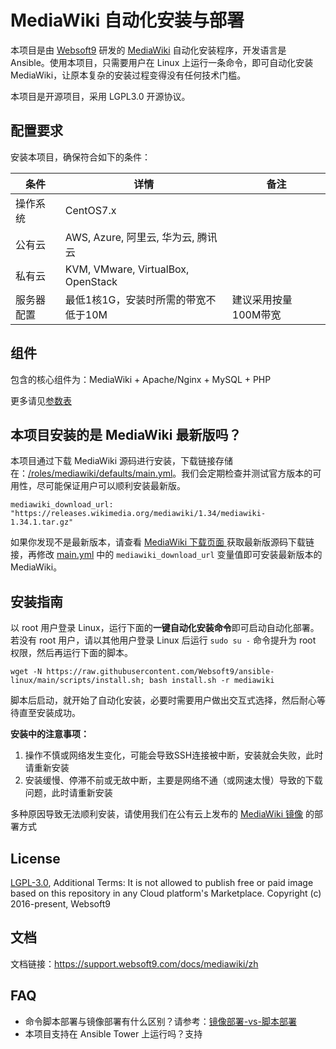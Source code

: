 
# MediaWiki 自动化安装与部署

本项目是由 [Websoft9](https://www.websoft9.com) 研发的 [MediaWiki](https://www.mediawiki.org/wiki/MediaWiki) 自动化安装程序，开发语言是 Ansible。使用本项目，只需要用户在 Linux 上运行一条命令，即可自动化安装 MediaWiki，让原本复杂的安装过程变得没有任何技术门槛。  

本项目是开源项目，采用 LGPL3.0 开源协议。

## 配置要求

安装本项目，确保符合如下的条件：

| 条件       | 详情       | 备注  |
| ------------ | ------------ | ----- |
| 操作系统       | CentOS7.x       |    |
| 公有云| AWS, Azure, 阿里云, 华为云, 腾讯云 |  |
| 私有云|  KVM, VMware, VirtualBox, OpenStack |  |
| 服务器配置 | 最低1核1G，安装时所需的带宽不低于10M |  建议采用按量100M带宽 |

## 组件

包含的核心组件为：MediaWiki + Apache/Nginx + MySQL + PHP

更多请见[参数表](/docs/zh/stack-components.md)

## 本项目安装的是 MediaWiki 最新版吗？

本项目通过下载 MediaWiki 源码进行安装，下载链接存储在：[/roles/mediawiki/defaults/main.yml](/roles/mediawiki/defaults/main.yml)。我们会定期检查并测试官方版本的可用性，尽可能保证用户可以顺利安装最新版。

```
mediawiki_download_url: "https://releases.wikimedia.org/mediawiki/1.34/mediawiki-1.34.1.tar.gz"
```
如果你发现不是最新版本，请查看 [MediaWiki 下载页面 ](https://www.mediawiki.org/wiki/Special:MyLanguage/Download)获取最新版源码下载链接，再修改 [main.yml](/roles/mediawiki/defaults/main.yml) 中的 `mediawiki_download_url` 变量值即可安装最新版本的 MediaWiki。

## 安装指南

以 root 用户登录 Linux，运行下面的**一键自动化安装命令**即可启动自动化部署。若没有 root 用户，请以其他用户登录 Linux 后运行 `sudo su -` 命令提升为 root 权限，然后再运行下面的脚本。

```
wget -N https://raw.githubusercontent.com/Websoft9/ansible-linux/main/scripts/install.sh; bash install.sh -r mediawiki
```

脚本后启动，就开始了自动化安装，必要时需要用户做出交互式选择，然后耐心等待直至安装成功。

**安装中的注意事项：**  

1. 操作不慎或网络发生变化，可能会导致SSH连接被中断，安装就会失败，此时请重新安装
2. 安装缓慢、停滞不前或无故中断，主要是网络不通（或网速太慢）导致的下载问题，此时请重新安装

多种原因导致无法顺利安装，请使用我们在公有云上发布的 [MediaWiki 镜像](https://apps.websoft9.com/mediawiki) 的部署方式

## License

[LGPL-3.0](/License.md), Additional Terms: It is not allowed to publish free or paid image based on this repository in any Cloud platform's Marketplace.
Copyright (c) 2016-present, Websoft9

## 文档

文档链接：https://support.websoft9.com/docs/mediawiki/zh

## FAQ

- 命令脚本部署与镜像部署有什么区别？请参考：[镜像部署-vs-脚本部署](https://support.websoft9.com/docs/faq/zh/bz-product.html#镜像部署-vs-脚本部署)
- 本项目支持在 Ansible Tower 上运行吗？支持

